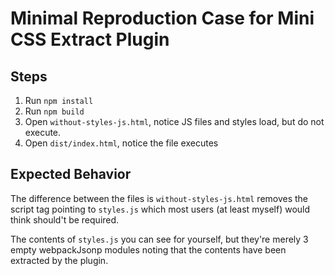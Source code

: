 Minimal Reproduction Case for Mini CSS Extract Plugin
===

Steps
---

1. Run `npm install`
2. Run `npm build`
3. Open `without-styles-js.html`, notice JS files and styles load, but do not execute.
4. Open `dist/index.html`, notice the file executes

Expected Behavior
---

The difference between the files is `without-styles-js.html` removes the script tag pointing to `styles.js` which most users (at least myself) would think should't be required.

The contents of `styles.js` you can see for yourself, but they're merely 3 empty webpackJsonp modules noting that the contents have been extracted by the plugin.